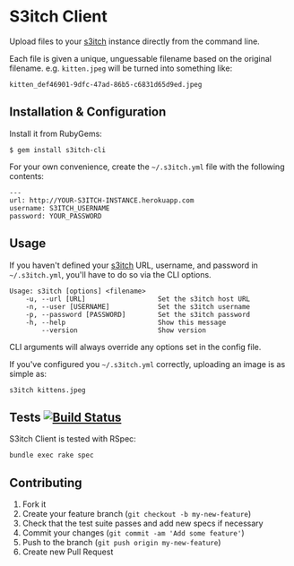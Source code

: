 # S3itch Client

Upload files to your [s3itch][s3itch] instance directly from the command line.

Each file is given a unique, unguessable filename based on the original filename. e.g. `kitten.jpeg` will be turned into something like: 

    kitten_def46901-9dfc-47ad-86b5-c6831d65d9ed.jpeg

## Installation & Configuration

Install it from RubyGems:

    $ gem install s3itch-cli

For your own convenience, create the `~/.s3itch.yml` file with the following contents:

    ---
    url: http://YOUR-S3ITCH-INSTANCE.herokuapp.com
    username: S3ITCH_USERNAME
    password: YOUR_PASSWORD

## Usage

If you haven't defined your [s3itch][s3itch] URL, username, and password in `~/.s3itch.yml`, you'll have to do so via the CLI options.

    Usage: s3itch [options] <filename>
        -u, --url [URL]                  Set the s3itch host URL
        -n, --user [USERNAME]            Set the s3itch username
        -p, --password [PASSWORD]        Set the s3itch password
        -h, --help                       Show this message
            --version                    Show version

CLI arguments will always override any options set in the config file.

If you've configured you `~/.s3itch.yml` correctly, uploading an image is as simple as:

    s3itch kittens.jpeg

## Tests [![Build Status](https://secure.travis-ci.org/k33l0r/s3itch_client.png)](http://travis-ci.org/k33l0r/s3itch_client)

S3itch Client is tested with RSpec:

    bundle exec rake spec

## Contributing

1. Fork it
2. Create your feature branch (`git checkout -b my-new-feature`)
3. Check that the test suite passes and add new specs if necessary
4. Commit your changes (`git commit -am 'Add some feature'`)
5. Push to the branch (`git push origin my-new-feature`)
6. Create new Pull Request

[s3itch]: https://github.com/roidrage/s3itch